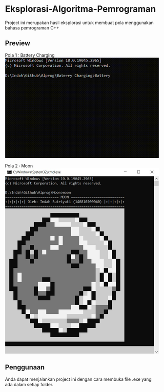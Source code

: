 # Eksplorasi-Algoritma-Pemrograman

Project ini merupakan hasil eksplorasi untuk membuat pola menggunakan bahasa pemrograman C++



## Preview

Pola 1 : Battery Charging  
![Preview Battery Charging](Battery.gif)


Pola 2 : Moon  
![Preview Moon](Moon.jpg)



## Penggunaan
Anda dapat menjalankan project ini dengan cara membuka file .exe yang ada dalam setiap folder.

